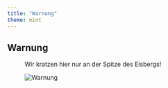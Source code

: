 ```yaml
---
title: "Warnung"
theme: mint
---
```

## Warnung

<figure class="side-by-side">
<figcaption>

<blink>Wir kratzen hier nur an der Spitze des Eisbergs!</blink>

</figcaption>

![Warnung](images/attention.png)

</figure>
